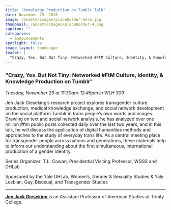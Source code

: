 ```yaml
---
title: "Knowledge Production on Tumblr Talk"
date: November 29, 2016
image: /assets/images/placeholder-hero.jpg
thumbnail: /assets/images/placeholder-4.png
caption: ""
categories: 
  - announcements
spotlight: false 
image_layout: landscape
teaser: |
  "Crazy, Yes. But Not Tiny: Networked #FtM Culture, Identity, & Knowledge Production on Tumblr Tuesday, November 29 at 11:30am-12:45pm in WLH 309 Jen Jack Gieseking’s research project explores..."
---
```


<h3>"Crazy, Yes. But Not Tiny: Networked #FtM Culture, Identity, &amp; Knowledge Production on Tumblr"</h3>
<em>Tuesday, November 29 at 11:30am-12:45pm in WLH 309</em>
   
Jen Jack Gieseking’s research project explores transgender culture production, medical knowledge exchange, and social network development on the social platform Tumblr in trans people’s own words and images. Drawing on text and social network analysis, he has analyzed over one million #ftm public posts collected daily over the last two years, and in this talk, he will discuss the application of digital humanities methods and approaches to the study of everyday trans life. As a central meeting place for transgender people across nations and generations, these materials help to inform our understanding about the first simultaneous, international production of a gender identity.
   
Series Organizer: T.L. Cowan, Presidential Visiting Professor, WGSS and DHLab

Sponsored by the Yale DHLab, Women’s, Gender &amp; Sexuality Studies &amp; Yale Lesbian, Gay, Bisexual, and Transgender Studies
   
---
   
<a href="http://internet2.trincoll.edu/FacProfiles/default.aspx?fid=1480171" target="_blank">
  <strong>
    Jen Jack Gieseking
  </strong>
</a>
is an Assistant Professor of American Studies at Trinity College.
